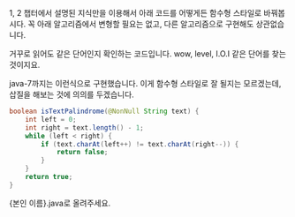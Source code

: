 
1, 2 챕터에서 설명된 지식만을 이용해서 아래 코드를 어떻게든 함수형 스타일로 바꿔봅시다.
꼭 아래 알고리즘에서 변형할 필요는 없고, 다른 알고리즘으로 구현해도 상관없습니다.

거꾸로 읽어도 같은 단어인지 확인하는 코드입니다.
wow, level, I.O.I 같은 단어를 찾는것이지요.

java-7까지는 이런식으로 구현했습니다.
이게 함수형 스타일로 잘 될지는 모르겠는데, 삽질을 해보는 것에 의의를 두겠습니다.

```java
boolean isTextPalindrome(@NonNull String text) {
    int left = 0;
    int right = text.length() - 1;
    while (left < right) {
        if (text.charAt(left++) != text.charAt(right--)) {
            return false;
        }
    }
    return true;
}
```

{본인 이름}.java로 올려주세요.
